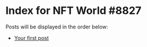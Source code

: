 # Index for NFT World #8827
Posts will be displayed in the order below:

- [Your first post](./001-first.md)

